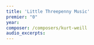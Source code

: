 ```yaml
---
title: 'Little Threepenny Music'
premier: "0"
year: 
composer: /composers/kurt-weill
audio_excerpts: 
---
```

